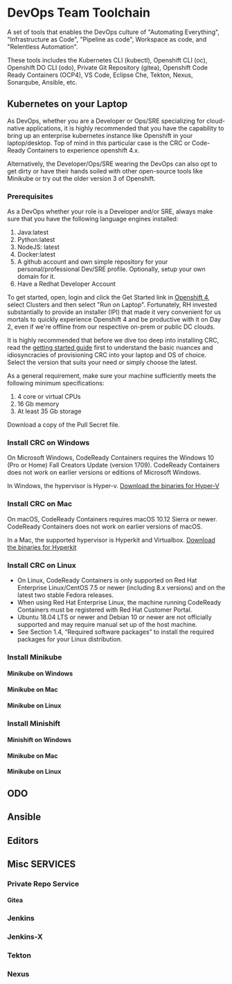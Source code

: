 # DevOps Team Toolchain

A set of tools that enables the DevOps culture of "Automating Everything", "Infrastructure as Code", "Pipeline as code", Workspace as code, and "Relentless Automation".

These tools includes the Kubernetes CLI (kubectl), Openshift CLI (oc), Openshift DO CLI (odo), Private Git Repository (gitea), Openshift Code Ready Containers (OCP4), VS Code, Eclipse Che, Tekton, Nexus, Sonarqube, Ansible, etc.

## Kubernetes on your Laptop

  As DevOps, whether you are a Developer or Ops/SRE specializing for cloud-native applications, it is highly recommended that you have the capability to bring up an enterprise kubernetes instance like Openshift in your laptop/desktop. Top of mind in this particular case is the CRC or Code-Ready Containers to experience openshift 4.x. 
  
  Alternatively, the Developer/Ops/SRE wearing the DevOps can also opt to get dirty or have their hands soiled with other open-source tools like Minikube or try out the older version 3 of Openshift.

### Prerequisites

  As a DevOps whether your role is a Developer and/or SRE, always make sure that you have the following language engines installed:

  1. Java:latest
  2. Python:latest
  3. NodeJS: latest
  4. Docker:latest
  5. A github account and own simple repository for your personal/professional Dev/SRE profile. Optionally, setup your own domain for it.
  6. Have a Redhat Developer Account

  To get started, open, login and click the Get Started link in [Openshift 4](https://try.openshift.com), select Clusters and then select "Run on Laptop". Fortunately, RH invested substantially to provide an installer (IPI) that made it very convenient for us mortals to quickly experience Openshift 4 and be productive with it on Day 2, even if we're offline from our respective on-prem or public DC clouds.

  It is highly recommended that before we dive too deep into installing CRC, read the [getting started guide](https://access.redhat.com/documentation/en-us/red_hat_codeready_containers) first to understand the basic nuances and idiosyncracies of provisioning CRC into your laptop and OS of choice. Select the version that suits your need or simply choose the latest.

  As a general requirement, make sure your machine sufficiently meets the following minimum specifications:

  1. 4 core or virtual CPUs
  2. 16 Gb memory
  3. At least 35 Gb storage

  Download a copy of the Pull Secret file.

### Install CRC on Windows

  On Microsoft Windows, CodeReady Containers requires the Windows 10 (Pro or Home) Fall Creators Update (version 1709). CodeReady Containers does not work on earlier versions or editions of Microsoft Windows.

  In Windows, the hypervisor is Hyper-v. [Download the binaries for Hyper-V](https://mirror.openshift.com/pub/openshift-v4/clients/crc/latest/crc-windows-amd64.zip)

### Install CRC on Mac

  On macOS, CodeReady Containers requires macOS 10.12 Sierra or newer. CodeReady Containers does not work on earlier versions of macOS.

  In a Mac, the supported hypervisor is Hyperkit and Virtualbox. [Download the binaries for Hyperkit](https://mirror.openshift.com/pub/openshift-v4/clients/crc/latest/crc-macos-amd64.tar.xz)

### Install CRC on Linux

  * On Linux, CodeReady Containers is only supported on Red Hat Enterprise Linux/CentOS 7.5 or newer (including 8.x versions) and on the latest two stable Fedora releases.
  * When using Red Hat Enterprise Linux, the machine running CodeReady Containers must be registered with Red Hat Customer Portal.
  * Ubuntu 18.04 LTS or newer and Debian 10 or newer are not officially supported and may require manual set up of the host machine.
  * See Section 1.4, “Required software packages” to install the required packages for your Linux distribution.

### Install Minikube

  #### Minikube on Windows
  #### Minikube on Mac
  #### Minikube on Linux

  ### Install Minishift

  #### Minishift on Windows
  #### Minikube on Mac
  #### Minikube on Linux

## ODO

## Ansible

## Editors

## Misc SERVICES

### Private Repo Service

#### Gitea

### Jenkins

### Jenkins-X

### Tekton

### Nexus
